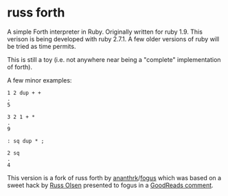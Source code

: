 russ forth
==========

A simple Forth interpreter in Ruby. Originally written for ruby 1.9. This
verison is being developed with ruby 2.7.1. A few older versions of ruby will
be tried as time permits.

This is still a toy (i.e. not anywhere near being a "complete" implementation
of forth).

A few minor examples:

    1 2 dup + +
    .
    5

    3 2 1 + *
    .
    9

    : sq dup * ;

    2 sq
    .
    4

This version is a fork of russ forth by [ananthrk](https://github.com/ananthrk)/[fogus](http://fogus.me/) which was based on a sweet hack by [Russ Olsen](http://russolsen.com/) presented to fogus in a [GoodReads comment](http://www.goodreads.com/review/show/120660311).
